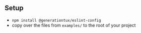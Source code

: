 ## Setup

* `npm install @generationtux/eslint-config`
* copy over the files from `examples/` to the root of your project
